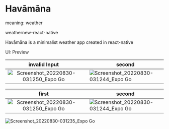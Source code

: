 # Havāmāna
meaning: weather

weathernew-react-native

Havāmāna is a minimalist weather app created in react-native

UI: Preview

|    invalid Input   |  | second     |
|:------------------:|--|------------|
| ![Screenshot_20220830-031250_Expo Go](https://user-images.githubusercontent.com/66258652/187442462-1487cfe1-aaa7-46e0-8e8c-ec88adea3441.jpg) |  | ![Screenshot_20220830-031244_Expo Go](https://user-images.githubusercontent.com/66258652/187443098-0b619c59-bedb-4be8-9160-e1b4b40f85bb.jpg)       |

|    first   |  | second     |
|:----------:|--|------------|
| ![Screenshot_20220830-031250_Expo Go](https://user-images.githubusercontent.com/66258652/187305448-04f291ec-829a-4511-991b-d8789e00826b.jpg) |  | ![Screenshot_20220830-031244_Expo Go](https://user-images.githubusercontent.com/66258652/187305458-c16ed8c4-5acd-4d4f-988b-1e2e25b208ad.jpg)       |

![Screenshot_20220830-031235_Expo Go](https://user-images.githubusercontent.com/66258652/187305446-b508d98d-767b-48e4-8e52-4aa3caa897da.jpg)

